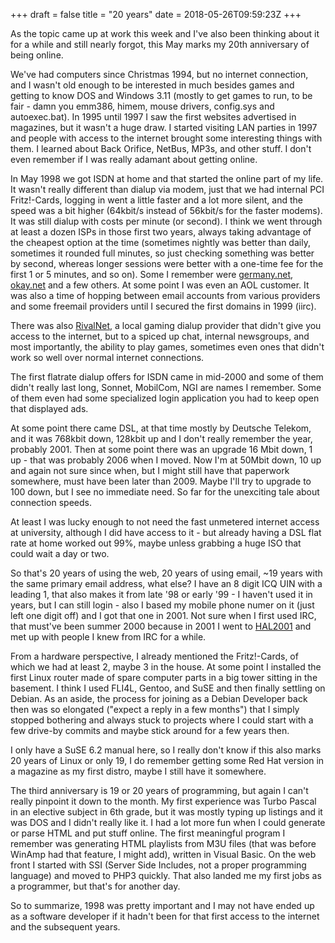 +++
draft = false
title = "20 years"
date = 2018-05-26T09:59:23Z
+++

As the topic came up at work this week and I've also been thinking about it
for a while and still nearly forgot, this May marks my 20th anniversary of
being online.

We've had computers since Christmas 1994, but no internet connection, and
I wasn't old enough to be interested in much besides games and getting to
know DOS and Windows 3.11 (mostly to get games to run, to be fair - damn
you emm386, himem, mouse drivers, config.sys and autoexec.bat). In 1995
until 1997 I saw the first websites advertised in magazines, but it
wasn't a huge draw. I started visiting LAN parties in 1997 and people with
access to the internet brought some interesting things with them. I
learned about Back Orifice, NetBus, MP3s, and other stuff. I don't even
remember if I was really adamant about getting online.

In May 1998 we got ISDN at home and that started the online part of my life.
It wasn't really different than dialup via modem, just that we had internal
PCI Fritz!-Cards, logging in went a little faster and a lot more silent, and
the speed was a bit higher (64kbit/s instead of 56kbit/s for the faster
modems). It was still dialup with costs per minute (or second). I think we
went through at least a dozen ISPs in those first two years, always taking
advantage of the cheapest option at the time (sometimes nightly was better
than daily, sometimes it rounded full minutes, so just checking something
was better by second, whereas longer sessions were better with a one-time
fee for the first 1 or 5 minutes, and so on). Some I remember were
[germany.net](https://de.wikipedia.org/wiki/Germany.net),
[okay.net](https://de.wikipedia.org/wiki/Gigabell_AG) and a few others. At
some point I was even an AOL customer. It was also a time of hopping
between email accounts from various providers and some freemail providers
until I secured the first domains in 1999 (iirc).

There was also
[RivalNet](http://web.archive.org/web/19980515163616/http://rivalnet.com:80/),
a local gaming dialup provider that didn't give you access to the internet,
but to a spiced up chat, internal newsgroups, and most importantly, the
ability to play games, sometimes even ones that didn't work so well over
normal internet connections.

The first flatrate dialup offers for ISDN came in mid-2000 and some of them
didn't really last long, Sonnet, MobilCom, NGI are names I remember. Some of
them even had some specialized login application you had to keep open that
displayed ads.

At some point there came DSL, at that time mostly by Deutsche Telekom, and
it was 768kbit down, 128kbit up and I don't really remember the year, probably
2001. Then at some point there was an upgrade 16 Mbit down, 1 up - that was
probably 2006 when I moved. Now I'm at 50Mbit down, 10 up and again not sure
since when, but I might still have that paperwork somewhere, must have been
later than 2009. Maybe I'll try to upgrade to 100 down, but I see no
immediate need. So far for the unexciting tale about connection speeds.

At least I was lucky enough to not need the fast unmetered internet access at
university, although I did have access to it - but already having a DSL flat
rate at home worked out 99%, maybe unless grabbing a huge ISO that could wait
a day or two.

So that's 20 years of using the web, 20 years of using email, ~19 years with
the same primary email address, what else? I have an 8 digit ICQ UIN with a
leading 1, that also makes it from late '98 or early '99 - I haven't used it
in years, but I can still login - also I based my mobile phone numer on it
(just left one digit off) and I got that one in 2001. Not sure when I first
used IRC, that must've been summer 2000 because in 2001 I went to
[HAL2001](https://en.wikipedia.org/wiki/Hackers_at_Large) and met up with
people I knew from IRC for a while.

From a hardware perspective, I already mentioned the Fritz!-Cards, of which we
had at least 2, maybe 3 in the house. At some point I installed the first
Linux router made of spare computer parts in a big tower sitting in the
basement. I think I used FLI4L, Gentoo, and SuSE and then finally settling on
Debian. As an aside, the process for joining as a Debian Developer back then
was so elongated ("expect a reply in a few months") that I simply stopped
bothering and always stuck to projects where I could start with a few drive-by
commits and maybe stick around for a few years then.

I only have a SuSE 6.2 manual here, so I really don't know if this also marks
20 years of Linux or only 19, I do remember getting some Red Hat version in a
magazine as my first distro, maybe I still have it somewhere.

The third anniversary is 19 or 20 years of programming, but again I can't
really pinpoint it down to the month. My first experience was Turbo Pascal in
an elective subject in 6th grade, but it was mostly typing up listings and it
was DOS and I didn't really like it. I had a lot more fun when I could
generate or parse HTML and put stuff online. The first meaningful program I
remember was generating HTML playlists from M3U files (that was before WinAmp
had that feature, I might add), written in Visual Basic. On the web front I
started with SSI (Server Side Includes, not a proper programming language) and
moved to PHP3 quickly. That also landed me my first jobs as a programmer, but
that's for another day.

So to summarize, 1998 was pretty important and I may not have ended up as a
software developer if it hadn't been for that first access to the internet and
the subsequent years.
